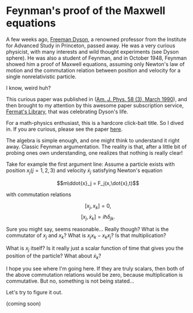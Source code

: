 # Feynman's proof of the Maxwell equations

A few weeks ago, [Freeman Dyson](https://en.wikipedia.org/wiki/Freeman_Dyson), a renowned professor from the Institute for Advanced Study in Princeton, passed away. He was a very curious physicist, with many interests and wild thought experiments (see Dyson sphere). He was also a student of Feynman, and in October 1948, Feynman showed him a proof of Maxwell equations, assuming only Newton's law of motion and the commutation relation between position and velocity for a single nonrelativistic particle.

I know, weird huh?

This curious paper was published in ([Am. J. Phys. 58 (3), March 1990](https://aapt.scitation.org/doi/10.1119/1.16188)), and then brought to my attention by this awesome paper subscription service, [Fermat's Library](https://fermatslibrary.com/), that was celebrating Dyson's life.

For a math-physics enthusiast, this is a hardcore click-bait title. So I dived in. If you are curious, please see the paper [here](https://fermatslibrary.com/s/feynmans-proof-of-the-maxwell-equations).   

The algebra is simple enough, and one might think to understand it right away. Classic Feynman argumentation. The reality is that, after a little bit of probing ones own understanding, one realizes that nothing is really clear!

Take for example the first argument line:
Assume a particle exists with position $x_j (j=1,2,3)$ and velocity $\dot{x}_j$ satisfying Newton's equation

$$m\ddot{x}_j = F_j(x,\dot{x},t)$$

with commutation relations

$$[x_j, x_k] = 0,$$
$$[x_j, \dot{x}_k] = i\hbar \delta_{jk}.$$

Sure you might say, seems reasonable... Really though?
What is the commutator of $x_j$ and $x_k$? What is $x_jx_k - x_kx_j$? Is that multiplication?

What is $x_j$ itself? Is it really just a scalar function of time that gives you the position of the particle? What about $\dot{x}_k$?

I hope you see where I'm going here. If they are truly scalars, then both of the above commutation relations would be zero, because multiplication is commutative. But no, something is not being stated...

Let's try to figure it out.

(coming soon)
